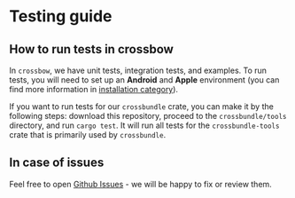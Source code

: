 # Testing guide

## How to run tests in crossbow

In `crossbow`, we have unit tests, integration tests, and examples. To run tests, you will need to set up an **Android** and **Apple** environment (you can find more information in [installation category](../install/README.md)).

If you want to run tests for our `crossbundle` crate, you can make it by the following steps: download this repository, proceed to the `crossbundle/tools` directory, and run `cargo test`. It will run all tests for the `crossbundle-tools` crate that is primarily used by `crossbundle`.

## In case of issues

Feel free to open [Github Issues](https://github.com/dodorare/crossbow/issues/new/choose) - we will be happy to fix or review them.
